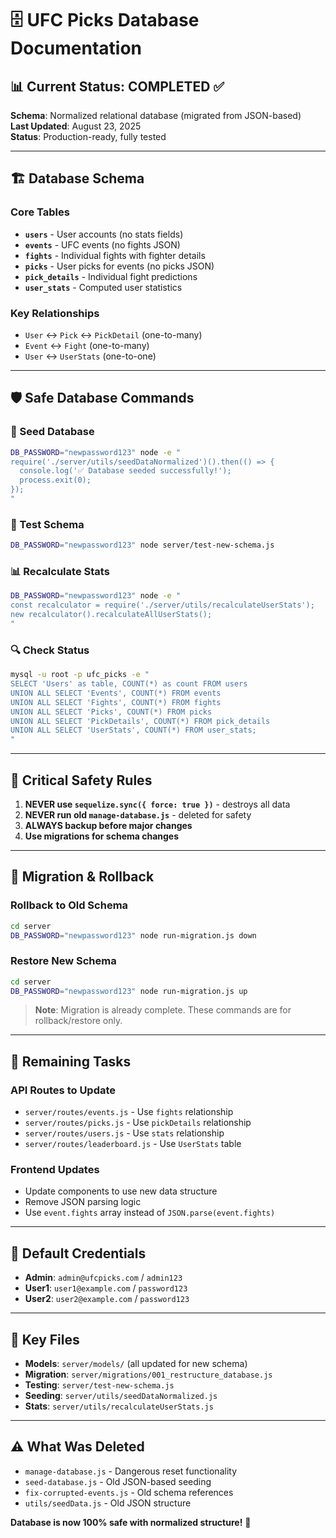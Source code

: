 # 🗄️ UFC Picks Database Documentation

## 📊 **Current Status: COMPLETED ✅**

**Schema**: Normalized relational database (migrated from JSON-based)  
**Last Updated**: August 23, 2025  
**Status**: Production-ready, fully tested

---

## 🏗️ **Database Schema**

### **Core Tables**
- **`users`** - User accounts (no stats fields)
- **`events`** - UFC events (no fights JSON)
- **`fights`** - Individual fights with fighter details
- **`picks`** - User picks for events (no picks JSON)
- **`pick_details`** - Individual fight predictions
- **`user_stats`** - Computed user statistics

### **Key Relationships**
- `User` ↔ `Pick` ↔ `PickDetail` (one-to-many)
- `Event` ↔ `Fight` (one-to-many)
- `User` ↔ `UserStats` (one-to-one)

---

## 🛡️ **Safe Database Commands**

### **🌱 Seed Database**
```bash
DB_PASSWORD="newpassword123" node -e "
require('./server/utils/seedDataNormalized')().then(() => {
  console.log('✅ Database seeded successfully!');
  process.exit(0);
});
"
```

### **🧪 Test Schema**
```bash
DB_PASSWORD="newpassword123" node server/test-new-schema.js
```

### **📊 Recalculate Stats**
```bash
DB_PASSWORD="newpassword123" node -e "
const recalculator = require('./server/utils/recalculateUserStats');
new recalculator().recalculateAllUserStats();
"
```

### **🔍 Check Status**
```bash
mysql -u root -p ufc_picks -e "
SELECT 'Users' as table, COUNT(*) as count FROM users
UNION ALL SELECT 'Events', COUNT(*) FROM events
UNION ALL SELECT 'Fights', COUNT(*) FROM fights
UNION ALL SELECT 'Picks', COUNT(*) FROM picks
UNION ALL SELECT 'PickDetails', COUNT(*) FROM pick_details
UNION ALL SELECT 'UserStats', COUNT(*) FROM user_stats;
"
```

---

## 🚨 **Critical Safety Rules**

1. **NEVER use `sequelize.sync({ force: true })`** - destroys all data
2. **NEVER run old `manage-database.js`** - deleted for safety
3. **ALWAYS backup before major changes**
4. **Use migrations for schema changes**

---

## 🔧 **Migration & Rollback**

### **Rollback to Old Schema**
```bash
cd server
DB_PASSWORD="newpassword123" node run-migration.js down
```

### **Restore New Schema**
```bash
cd server
DB_PASSWORD="newpassword123" node run-migration.js up
```

> **Note**: Migration is already complete. These commands are for rollback/restore only.

---

## 📝 **Remaining Tasks**

### **API Routes to Update**
- `server/routes/events.js` - Use `fights` relationship
- `server/routes/picks.js` - Use `pickDetails` relationship  
- `server/routes/users.js` - Use `stats` relationship
- `server/routes/leaderboard.js` - Use `UserStats` table

### **Frontend Updates**
- Update components to use new data structure
- Remove JSON parsing logic
- Use `event.fights` array instead of `JSON.parse(event.fights)`

---

## 🔑 **Default Credentials**

- **Admin**: `admin@ufcpicks.com` / `admin123`
- **User1**: `user1@example.com` / `password123`
- **User2**: `user2@example.com` / `password123`

---

## 📁 **Key Files**

- **Models**: `server/models/` (all updated for new schema)
- **Migration**: `server/migrations/001_restructure_database.js`
- **Testing**: `server/test-new-schema.js`
- **Seeding**: `server/utils/seedDataNormalized.js`
- **Stats**: `server/utils/recalculateUserStats.js`

---

## ⚠️ **What Was Deleted**

- `manage-database.js` - Dangerous reset functionality
- `seed-database.js` - Old JSON-based seeding
- `fix-corrupted-events.js` - Old schema references
- `utils/seedData.js` - Old JSON structure

**Database is now 100% safe with normalized structure!** 🎯
